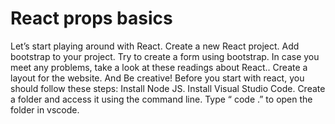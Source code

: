 # React props basics

Let’s start playing around with React.
Create a new React project.
Add bootstrap to your project.
Try to create a form using bootstrap.
In case you meet any problems, take a look at these readings about React..
Create a layout for the website.
And Be creative! 
 Before you start with react, you should follow these steps:
Install Node JS.
Install Visual Studio Code.
Create a folder and access it using the command line.
Type “ code .” to open the folder in vscode.
